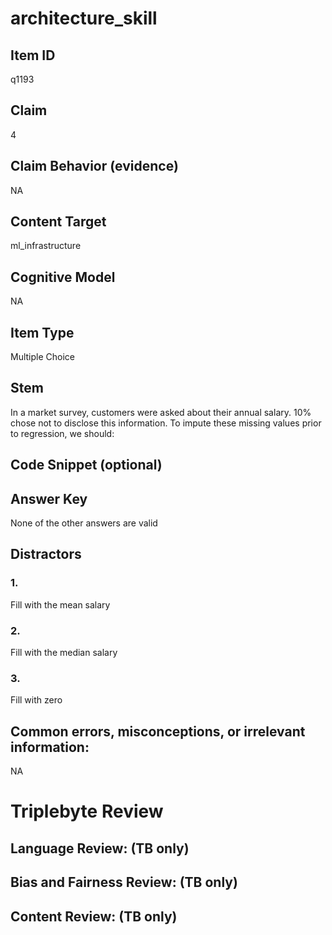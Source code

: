 # architecture_skill

## Item ID
q1193

## Claim
4

## Claim Behavior (evidence)
NA

## Content Target
ml_infrastructure

## Cognitive Model
NA

## Item Type
Multiple Choice

## Stem
In a market survey, customers were asked about their annual salary. 10% chose not to disclose this information. To impute these missing values prior to regression, we should:

## Code Snippet (optional)


## Answer Key
None of the other answers are valid

## Distractors

### 1.
Fill with the mean salary

### 2.
Fill with the median salary

### 3.
Fill with zero

## Common errors, misconceptions, or irrelevant information:
NA

# Triplebyte Review


## Language Review: (TB only)


## Bias and Fairness Review: (TB only)


## Content Review: (TB only)

